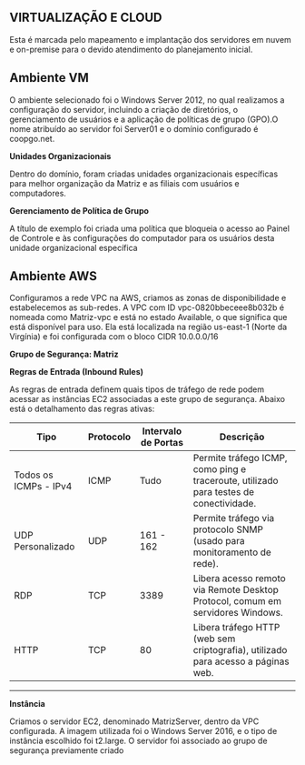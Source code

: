## VIRTUALIZAÇÃO E CLOUD
Esta é marcada pelo mapeamento e implantação dos servidores em nuvem e on-premise para o devido atendimento do planejamento inicial. 

## Ambiente VM
O ambiente selecionado foi o Windows Server 2012, no qual realizamos a configuração do servidor, incluindo a criação de diretórios, o gerenciamento de usuários e a aplicação de políticas de grupo (GPO).O nome atribuído ao servidor foi Server01 e o domínio configurado é coopgo.net.

**Unidades Organizacionais**

Dentro do domínio, foram criadas unidades organizacionais específicas para melhor organização da Matriz e as filiais com usuários e computadores.

**Gerenciamento de Política de Grupo**

A título de exemplo foi criada uma política que bloqueia o acesso ao Painel de Controle e às configurações do computador para os usuários desta unidade organizacional específica

## Ambiente AWS

Configuramos a rede VPC na AWS, criamos as zonas de disponibilidade e estabelecemos as sub-redes. A VPC com ID vpc-0820bbeceee8b032b é nomeada como Matriz-vpc e está no estado Available, o que significa que está disponível para uso. Ela está localizada na região us-east-1 (Norte da Virgínia) e foi configurada com o bloco CIDR 10.0.0.0/16 

**Grupo de Segurança: Matriz**


**Regras de Entrada (Inbound Rules)**

As regras de entrada definem quais tipos de tráfego de rede podem acessar as instâncias EC2 associadas a este grupo de segurança. Abaixo está o detalhamento das regras ativas:

| Tipo                    | Protocolo | Intervalo de Portas | Descrição |
|-------------------------|-----------|----------------------|-----------|
| Todos os ICMPs - IPv4   | ICMP      | Tudo                 | Permite tráfego ICMP, como ping e traceroute, utilizado para testes de conectividade. |
| UDP Personalizado       | UDP       | 161 - 162            | Permite tráfego via protocolo SNMP (usado para monitoramento de rede). |
| RDP                     | TCP       | 3389                 | Libera acesso remoto via Remote Desktop Protocol, comum em servidores Windows. |
| HTTP                    | TCP       | 80                   | Libera tráfego HTTP (web sem criptografia), utilizado para acesso a páginas web. |

---



**Instância**

Criamos o servidor EC2, denominado MatrizServer, dentro da VPC configurada. A imagem utilizada foi o Windows Server 2016, e o tipo de instância escolhido foi t2.large. O servidor foi associado ao grupo de segurança previamente criado



